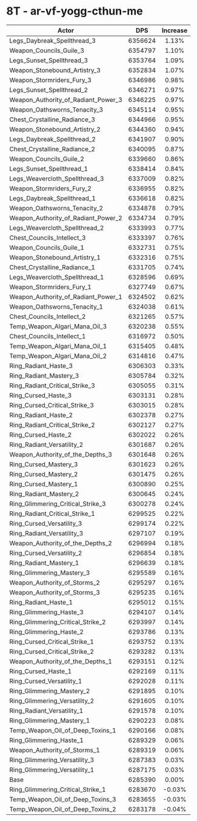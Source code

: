 # 8T - ar-vf-yogg-cthun-me
| Actor | DPS | Increase |
|---|:---:|:---:|
|Legs_Daybreak_Spellthread_3|6356624|1.13%|
|Weapon_Councils_Guile_3|6354797|1.10%|
|Legs_Sunset_Spellthread_3|6353764|1.09%|
|Weapon_Stonebound_Artistry_3|6352834|1.07%|
|Weapon_Stormriders_Fury_3|6346986|0.98%|
|Legs_Sunset_Spellthread_2|6346271|0.97%|
|Weapon_Authority_of_Radiant_Power_3|6346225|0.97%|
|Weapon_Oathsworns_Tenacity_3|6345114|0.95%|
|Chest_Crystalline_Radiance_3|6344966|0.95%|
|Weapon_Stonebound_Artistry_2|6344360|0.94%|
|Legs_Daybreak_Spellthread_2|6341907|0.90%|
|Chest_Crystalline_Radiance_2|6340095|0.87%|
|Weapon_Councils_Guile_2|6339660|0.86%|
|Legs_Sunset_Spellthread_1|6338414|0.84%|
|Legs_Weavercloth_Spellthread_3|6337009|0.82%|
|Weapon_Stormriders_Fury_2|6336955|0.82%|
|Legs_Daybreak_Spellthread_1|6336618|0.82%|
|Weapon_Oathsworns_Tenacity_2|6334878|0.79%|
|Weapon_Authority_of_Radiant_Power_2|6334734|0.79%|
|Legs_Weavercloth_Spellthread_2|6333993|0.77%|
|Chest_Councils_Intellect_3|6333397|0.76%|
|Weapon_Councils_Guile_1|6332731|0.75%|
|Weapon_Stonebound_Artistry_1|6332316|0.75%|
|Chest_Crystalline_Radiance_1|6331705|0.74%|
|Legs_Weavercloth_Spellthread_1|6328596|0.69%|
|Weapon_Stormriders_Fury_1|6327749|0.67%|
|Weapon_Authority_of_Radiant_Power_1|6324502|0.62%|
|Weapon_Oathsworns_Tenacity_1|6324038|0.61%|
|Chest_Councils_Intellect_2|6321265|0.57%|
|Temp_Weapon_Algari_Mana_Oil_3|6320238|0.55%|
|Chest_Councils_Intellect_1|6316972|0.50%|
|Temp_Weapon_Algari_Mana_Oil_1|6315405|0.48%|
|Temp_Weapon_Algari_Mana_Oil_2|6314816|0.47%|
|Ring_Radiant_Haste_3|6306303|0.33%|
|Ring_Radiant_Mastery_3|6305784|0.32%|
|Ring_Radiant_Critical_Strike_3|6305055|0.31%|
|Ring_Cursed_Haste_3|6303131|0.28%|
|Ring_Cursed_Critical_Strike_3|6303015|0.28%|
|Ring_Radiant_Haste_2|6302378|0.27%|
|Ring_Radiant_Critical_Strike_2|6302127|0.27%|
|Ring_Cursed_Haste_2|6302022|0.26%|
|Ring_Radiant_Versatility_2|6301687|0.26%|
|Weapon_Authority_of_the_Depths_3|6301648|0.26%|
|Ring_Cursed_Mastery_3|6301623|0.26%|
|Ring_Cursed_Mastery_2|6301475|0.26%|
|Ring_Cursed_Mastery_1|6300890|0.25%|
|Ring_Radiant_Mastery_2|6300645|0.24%|
|Ring_Glimmering_Critical_Strike_3|6300278|0.24%|
|Ring_Radiant_Critical_Strike_1|6299525|0.22%|
|Ring_Cursed_Versatility_3|6299174|0.22%|
|Ring_Radiant_Versatility_3|6297107|0.19%|
|Weapon_Authority_of_the_Depths_2|6296994|0.18%|
|Ring_Cursed_Versatility_2|6296854|0.18%|
|Ring_Radiant_Mastery_1|6296639|0.18%|
|Ring_Glimmering_Mastery_3|6295589|0.16%|
|Weapon_Authority_of_Storms_2|6295297|0.16%|
|Weapon_Authority_of_Storms_3|6295235|0.16%|
|Ring_Radiant_Haste_1|6295012|0.15%|
|Ring_Glimmering_Haste_3|6294107|0.14%|
|Ring_Glimmering_Critical_Strike_2|6293997|0.14%|
|Ring_Glimmering_Haste_2|6293786|0.13%|
|Ring_Cursed_Critical_Strike_1|6293752|0.13%|
|Ring_Cursed_Critical_Strike_2|6293282|0.13%|
|Weapon_Authority_of_the_Depths_1|6293151|0.12%|
|Ring_Cursed_Haste_1|6292169|0.11%|
|Ring_Cursed_Versatility_1|6292028|0.11%|
|Ring_Glimmering_Mastery_2|6291895|0.10%|
|Ring_Glimmering_Versatility_2|6291605|0.10%|
|Ring_Radiant_Versatility_1|6291578|0.10%|
|Ring_Glimmering_Mastery_1|6290223|0.08%|
|Temp_Weapon_Oil_of_Deep_Toxins_1|6290166|0.08%|
|Ring_Glimmering_Haste_1|6289329|0.06%|
|Weapon_Authority_of_Storms_1|6289319|0.06%|
|Ring_Glimmering_Versatility_3|6287383|0.03%|
|Ring_Glimmering_Versatility_1|6287175|0.03%|
|Base|6285390|0.00%|
|Ring_Glimmering_Critical_Strike_1|6283670|-0.03%|
|Temp_Weapon_Oil_of_Deep_Toxins_3|6283655|-0.03%|
|Temp_Weapon_Oil_of_Deep_Toxins_2|6283178|-0.04%|
